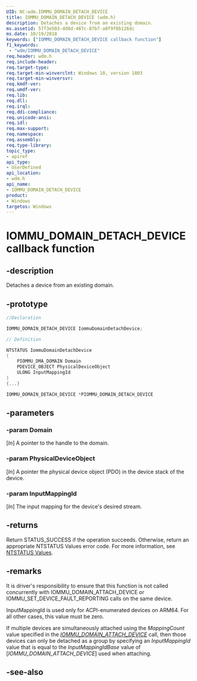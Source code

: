 ```yaml
---
UID: NC:wdm.IOMMU_DOMAIN_DETACH_DEVICE
title: IOMMU_DOMAIN_DETACH_DEVICE (wdm.h)
description: Detaches a device from an existing domain. 
ms.assetid: 57f3e503-dd8d-487c-87b7-a0f9f0b126dc
ms.date: 10/19/2018
keywords: ["IOMMU_DOMAIN_DETACH_DEVICE callback function"]
f1_keywords:
 - "wdm/IOMMU_DOMAIN_DETACH_DEVICE"
req.header: wdm.h
req.include-header:
req.target-type:
req.target-min-winverclnt: Windows 10, version 1803
req.target-min-winversvr:
req.kmdf-ver:
req.umdf-ver:
req.lib:
req.dll:
req.irql: 
req.ddi-compliance:
req.unicode-ansi:
req.idl:
req.max-support:
req.namespace:
req.assembly:
req.type-library: 
topic_type: 
- apiref
api_type: 
- UserDefined
api_location:
- wdm.h
api_name: 
- IOMMU_DOMAIN_DETACH_DEVICE
product:
- Windows
targetos: Windows
---
```


# IOMMU_DOMAIN_DETACH_DEVICE callback function

## -description

Detaches a device from an existing domain. 

## -prototype

```cpp
//Declaration

IOMMU_DOMAIN_DETACH_DEVICE IommuDomainDetachDevice; 

// Definition

NTSTATUS IommuDomainDetachDevice 
(
	PIOMMU_DMA_DOMAIN Domain
	PDEVICE_OBJECT PhysicalDeviceObject
	ULONG InputMappingId
)
{...}

IOMMU_DOMAIN_DETACH_DEVICE *PIOMMU_DOMAIN_DETACH_DEVICE


```

## -parameters

### -param Domain
[_In_] A pointer to the handle to the domain.

### -param PhysicalDeviceObject
[_In_] A pointer the physical device object (PDO) in the device stack of the device.

### -param InputMappingId
[_In_] The input mapping for the device's desired stream.


## -returns

Return STATUS_SUCCESS if the operation succeeds. Otherwise, return an appropriate NTSTATUS Values error code. For more information, see [NTSTATUS Values](https://docs.microsoft.com/windows-hardware/drivers/kernel/ntstatus-values).

## -remarks

It is driver's responsibility to ensure that this function is not called concurrently with IOMMU_DOMAIN_ATTACH_DEVICE or IOMMU_SET_DEVICE_FAULT_REPORTING calls on the same device.


InputMappingId is used only for ACPI-enumerated devices on ARM64. For all other cases, this value must be zero.

If multiple devices are simultaneously attached using the _MappingCount_ value specified in the [_IOMMU_DOMAIN_ATTACH_DEVICE_](nc-wdm-iommu_domain_attach_device.md) call, then those devices can only be detached as a group by specifying an _InputMappingId_ value that is equal to the _InputMappingIdBase_ value of [_IOMMU_DOMAIN_ATTACH_DEVICE_] used when attaching.


## -see-also
